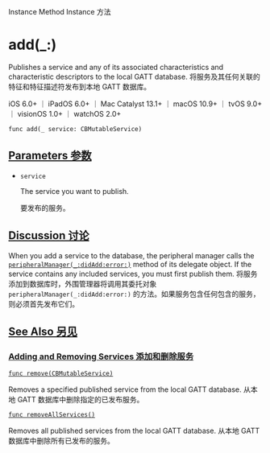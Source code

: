 Instance Method Instance 方法

# add(_:) 

Publishes a service and any of its associated characteristics and characteristic descriptors to the local GATT database.
将服务及其任何关联的特征和特征描述符发布到本地 GATT 数据库。

iOS 6.0+ ｜ iPadOS 6.0+ ｜ Mac Catalyst 13.1+ ｜ macOS 10.9+ ｜ tvOS 9.0+ ｜ visionOS 1.0+ ｜ watchOS 2.0+ 

```
func add(_ service: CBMutableService)
```



## [Parameters 参数](https://developer.apple.com/documentation/corebluetooth/cbperipheralmanager/add(_:)#parameters)

- `service`

  The service you want to publish. 

  要发布的服务。
  
  

## [Discussion 讨论](https://developer.apple.com/documentation/corebluetooth/cbperipheralmanager/add(_:)#Discussion)

When you add a service to the database, the peripheral manager calls the [`peripheralManager(_:didAdd:error:)`](https://developer.apple.com/documentation/corebluetooth/cbperipheralmanagerdelegate/peripheralmanager(_:didadd:error:)) method of its delegate object. If the service contains any included services, you must first publish them.
将服务添加到数据库时，外围管理器将调用其委托对象 `peripheralManager(_:didAdd:error:)` 的方法。如果服务包含任何包含的服务，则必须首先发布它们。



## [See Also 另见](https://developer.apple.com/documentation/corebluetooth/cbperipheralmanager/add(_:)#see-also)

### [Adding and Removing Services 添加和删除服务](https://developer.apple.com/documentation/corebluetooth/cbperipheralmanager/add(_:)#Adding-and-Removing-Services)

[`func remove(CBMutableService)`](https://developer.apple.com/documentation/corebluetooth/cbperipheralmanager/remove(_:))

Removes a specified published service from the local GATT database.
从本地 GATT 数据库中删除指定的已发布服务。

[`func removeAllServices()`](https://developer.apple.com/documentation/corebluetooth/cbperipheralmanager/removeallservices())

Removes all published services from the local GATT database.
从本地 GATT 数据库中删除所有已发布的服务。
